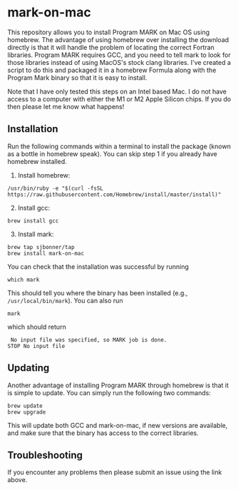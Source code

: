 # mark-on-mac

This repository allows you to install Program MARK on Mac OS using homebrew. The advantage of using homebrew over installing the download directly is that it will handle the problem of locating the correct Fortran libraries. Program MARK requires GCC, and you need to tell mark to look for those libraries instead of using MacOS's stock clang libraries. I've created a script to do this and packaged it in a homebrew Formula along with the Program Mark binary so that it is easy to install.

Note that I have only tested this steps on an Intel based Mac. I do not have access to a computer with either the M1 or M2 Apple Silicon chips. If you do then please let me know what happens!

## Installation

Run the following commands within a terminal to install the package (known as a bottle in homebrew speak). You can skip step 1 if you already have homebrew installed. 

1) Install homebrew:
```
/usr/bin/ruby -e "$(curl -fsSL https://raw.githubusercontent.com/Homebrew/install/master/install)"
```

2) Install gcc:
```
brew install gcc
```

3) Install mark:
```
brew tap sjbonner/tap
brew install mark-on-mac
```

You can check that the installation was successful by running
```
which mark
```
This should tell you where the binary has been installed (e.g., `/usr/local/bin/mark`). You can also run
```
mark
```
which should return 
```
 No input file was specified, so MARK job is done.
STOP No input file
```

## Updating
Another advantage of installing Program MARK through homebrew is that it is simple to update. You can simply run the following two commands:
```
brew update
brew upgrade
```
This will update both GCC and mark-on-mac, if new versions are available, and make sure that the binary has access to the correct libraries.

## Troubleshooting

If you encounter any problems then please submit an issue using the link above. 
